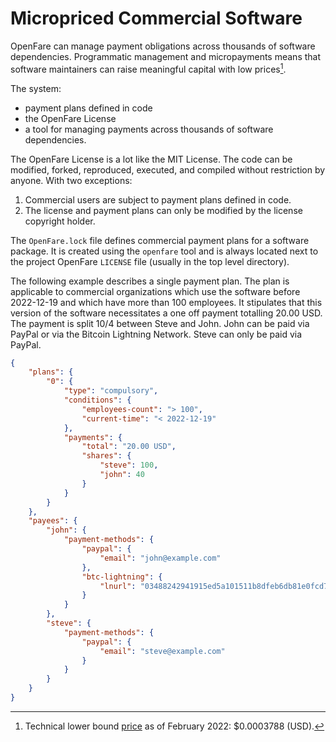 # Micropriced Commercial Software

OpenFare can manage payment obligations across thousands of software dependencies. Programmatic management and micropayments means that software maintainers can raise meaningful capital with low prices[^1].



The system:

* payment plans defined in code
* the OpenFare License
* a tool for managing payments across thousands of software dependencies.

The OpenFare License is a lot like the MIT License. The code can be modified, forked, reproduced, executed, and compiled without restriction by anyone. With two exceptions:

1. Commercial users are subject to payment plans defined in code.
2. The license and payment plans can only be modified by the license copyright holder.

The `OpenFare.lock` file defines commercial payment plans for a software package. It is created using the `openfare` tool and is always located next to the project OpenFare `LICENSE` file (usually in the top level directory).

The following example describes a single payment plan. The plan is applicable to commercial organizations which use the software before 2022-12-19 and which have more than 100 employees. It stipulates that this version of the software necessitates a one off payment totalling 20.00 USD. The payment is split 10/4 between Steve and John. John can be paid via PayPal or via the Bitcoin Lightning Network. Steve can only be paid via PayPal.

```json
{
    "plans": {
        "0": {
            "type": "compulsory",
            "conditions": {
                "employees-count": "> 100",
                "current-time": "< 2022-12-19"
            },
            "payments": {
                "total": "20.00 USD",
                "shares": {
                    "steve": 100,
                    "john": 40
                }
            }
        }
    },
    "payees": {
        "john": {
            "payment-methods": {
                "paypal": {
                    "email": "john@example.com"
                },
                "btc-lightning": {
                    "lnurl": "03488242941915ed5a101511b8dfeb6db81e0fcd7546f6a55ef4dedf590a7d7dd5"
                }
            }
        },
        "steve": {
            "payment-methods": {
                "paypal": {
                    "email": "steve@example.com"
                }
            }
        }
    }
}
```

[^1]: Technical lower bound [price](../cli/price.md) as of February 2022: $0.0003788 (USD).
